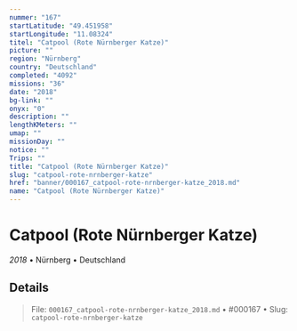 ```yaml
---
nummer: "167"
startLatitude: "49.451958"
startLongitude: "11.08324"
titel: "Catpool (Rote Nürnberger Katze)"
picture: ""
region: "Nürnberg"
country: "Deutschland"
completed: "4092"
missions: "36"
date: "2018"
bg-link: ""
onyx: "0"
description: ""
lengthKMeters: ""
umap: ""
missionDay: ""
notice: ""
Trips: ""
title: "Catpool (Rote Nürnberger Katze)"
slug: "catpool-rote-nrnberger-katze"
href: "banner/000167_catpool-rote-nrnberger-katze_2018.md"
name: "Catpool (Rote Nürnberger Katze)"
---
```

# Catpool (Rote Nürnberger Katze)

*2018* • Nürnberg • Deutschland





## Details










> File: `000167_catpool-rote-nrnberger-katze_2018.md` • #000167 • Slug: `catpool-rote-nrnberger-katze`
